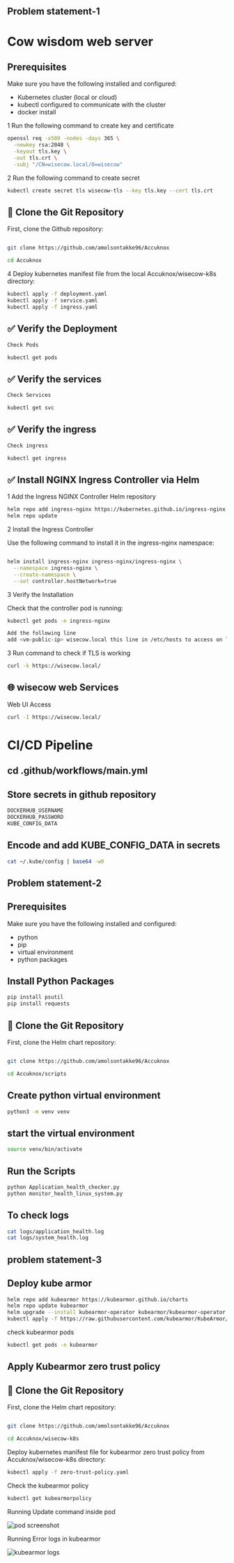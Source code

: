 ## Problem statement-1
# Cow wisdom web server

## Prerequisites

Make sure you have the following installed and configured:


- Kubernetes cluster (local or cloud)
- kubectl configured to communicate with the cluster
- docker install

1 Run the following command to create key and certificate

```bash
openssl req -x509 -nodes -days 365 \
  -newkey rsa:2048 \
  -keyout tls.key \
  -out tls.crt \
  -subj "/CN=wisecow.local/O=wisecow"
```

2 Run the following command to create secret

```bash
kubectl create secret tls wisecow-tls --key tls.key --cert tls.crt
```

## 🔁 Clone the Git Repository

First, clone the Github repository:

```bash

git clone https://github.com/amolsontakke96/Accuknox

cd Accuknox

```

4 Deploy kubernetes manifest file from the local Accuknox/wisecow-k8s directory:

```bash
kubectl apply -f deployment.yaml
kubectl apply -f service.yaml
kubectl apply -f ingress.yaml
```

## ✅ Verify the Deployment

```bash
Check Pods

kubectl get pods

```

## ✅ Verify the services

```bash
Check Services

kubectl get svc
```

## ✅ Verify the ingress

```bash
Check ingress

kubectl get ingress
```

## ✅ Install NGINX Ingress Controller via Helm

1 Add the Ingress NGINX Controller Helm repository

```bash
helm repo add ingress-nginx https://kubernetes.github.io/ingress-nginx
helm repo update
```
2 Install the Ingress Controller


Use the following command to install it in the ingress-nginx namespace:

```bash

helm install ingress-nginx ingress-nginx/ingress-nginx \
  --namespace ingress-nginx \
  --create-namespace \
  --set controller.hostNetwork=true
```
3 Verify the Installation

Check that the controller pod is running:

```bash
kubectl get pods -n ingress-nginx

```
```bash
Add the following line
add <vm-public-ip> wisecow.local this line in /etc/hosts to access on localhost
```

3 Run command to check if TLS is working

```bash
curl -k https://wisecow.local/
```
## 🌐 wisecow web Services

Web UI Access
```bash
curl -I https://wisecow.local/

```

# CI/CD Pipeline

## cd .github/workflows/main.yml
## Store secrets in github repository
```bash
DOCKERHUB_USERNAME
DOCKERHUB_PASSWORD
KUBE_CONFIG_DATA
```
## Encode and add KUBE_CONFIG_DATA in secrets

```bash
cat ~/.kube/config | base64 -w0
```
## Problem statement-2


## Prerequisites

Make sure you have the following installed and configured:


- python
- pip
- virtual environment
- python packages

## Install Python Packages

```bash
pip install psutil
pip install requests
```

## 🔁 Clone the Git Repository

First, clone the Helm chart repository:

```bash

git clone https://github.com/amolsontakke96/Accuknox

cd Accuknox/scripts
```
## Create python virtual environment

```bash
python3 -m venv venv

```

## start the virtual environment

```bash
source venv/bin/activate
```

## Run the Scripts

```bash
python Application_health_checker.py
python monitor_health_linux_system.py
```

## To check logs

```bash
cat logs/application_health.log
cat logs/system_health.log
```


## problem statement-3


## Deploy kube armor

```bash
helm repo add kubearmor https://kubearmor.github.io/charts
helm repo update kubearmor
helm upgrade --install kubearmor-operator kubearmor/kubearmor-operator -n kubearmor --create-namespace
kubectl apply -f https://raw.githubusercontent.com/kubearmor/KubeArmor/main/pkg/KubeArmorOperator/config/samples/sample-config.yml
```

check kubearmor pods

```bash
kubectl get pods -n kubearmor
```
## Apply Kubearmor zero trust policy

## 🔁 Clone the Git Repository

First, clone the Helm chart repository:

```bash

git clone https://github.com/amolsontakke96/Accuknox

cd Accuknox/wisecow-k8s
```

Deploy kubernetes manifest file for kubearmor zero trust policy from Accuknox/wisecow-k8s directory:

```bash
kubectl apply -f zero-trust-policy.yaml
```

Check the kubearmor policy

```bash
kubectl get kubearmorpolicy
```

Running Update command inside pod

![pod screenshot](pod-screenshot.png)

Running Error logs in kubearmor 

![kubearmor logs](Kubearmor-logs.png)
